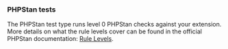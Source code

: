 ### PHPStan tests

The PHPStan test type runs level 0 PHPStan checks against your extension. More details on what the rule levels cover can be found in the official PHPStan documentation: [Rule Levels](https://phpstan.org/user-guide/rule-levels).